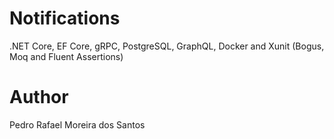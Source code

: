 # Notifications
.NET Core, EF Core, gRPC, PostgreSQL, GraphQL, Docker and Xunit (Bogus, Moq and Fluent Assertions)

# Author
Pedro Rafael Moreira dos Santos

